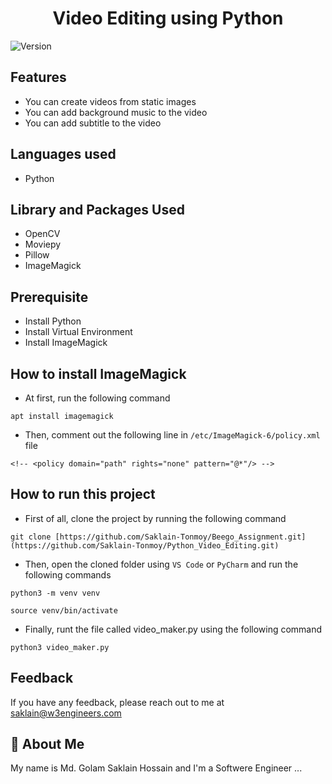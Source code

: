 <h1 align="center">Video Editing using Python</h1>
<p>
  <img alt="Version" src="https://img.shields.io/badge/version-1.0.0-blue.svg?cacheSeconds=2592000" />
</p>

## Features

- You can create videos from static images
- You can add background music to the video
- You can add subtitle to the video

## Languages used
- Python

## Library and Packages Used
- OpenCV
- Moviepy
- Pillow
- ImageMagick

## Prerequisite

- Install Python
- Install Virtual Environment
- Install ImageMagick

## How to install ImageMagick
- At first, run the following command
```
apt install imagemagick
```
- Then, comment out the following line in `/etc/ImageMagick-6/policy.xml` file
```
<!-- <policy domain="path" rights="none" pattern="@*"/> -->
```

## How to run this project

- First of all, clone the project by running the following command

```
git clone [https://github.com/Saklain-Tonmoy/Beego_Assignment.git](https://github.com/Saklain-Tonmoy/Python_Video_Editing.git)
```
- Then, open the cloned folder using `VS Code` or `PyCharm` and run the following commands

```
python3 -m venv venv
```
```
source venv/bin/activate
```
- Finally, runt the file called video_maker.py using the following command

```
python3 video_maker.py
```

## Feedback

If you have any feedback, please reach out to me at saklain@w3engineers.com

## 🚀 About Me

My name is Md. Golam Saklain Hossain and I'm a Softwere Engineer ...
